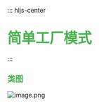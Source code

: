 ::: hljs-center

## <font color=#4CAF50 size=6>简单工厂模式</font>

:::

 ### <font color=#4CAF50 size=4>类图</font>
![image.png](https://i.loli.net/2020/02/14/ViOWMKH4Pbmwu6o.png)